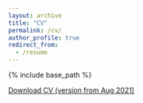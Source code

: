 ```yaml
---
layout: archive
title: "CV"
permalink: /cv/
author_profile: true
redirect_from:
  - /resume
---
```


{% include base_path %}

[Download CV (version from Aug 2021)](http://metalichen.github.io/files/CV.pdf)
